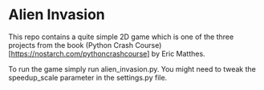 # Alien Invasion

This repo contains a quite simple 2D game which is one of the three projects from the book (Python Crash Course)[https://nostarch.com/pythoncrashcourse] by Eric Matthes.

To run the game simply run alien_invasion.py. You might need to tweak the speedup_scale parameter in the settings.py file.

